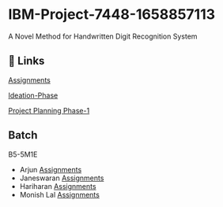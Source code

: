 # IBM-Project-7448-1658857113
A Novel Method for Handwritten Digit Recognition System
## 🔗 Links


[Assignments](https://github.com/IBM-EPBL/IBM-Project-7448-1658857113/tree/main/Assignments)

[Ideation-Phase](https://github.com/IBM-EPBL/IBM-Project-7448-1658857113/tree/main/Ideation-Phase)

[Project Planning Phase-1](https://github.com/IBM-EPBL/IBM-Project-7448-1658857113/tree/main/Project-Design%20%26%20Planning/Project%20Design%20Phase-1)
## Batch

B5-5M1E

- Arjun      [Assignments](https://github.com/IBM-EPBL/IBM-Project-7448-1658857113/tree/main/Assignments/Arjun)
- Janeswaran      [Assignments](https://github.com/IBM-EPBL/IBM-Project-7448-1658857113/tree/main/Assignments/Janeswaran)
- Hariharan       [Assignments](https://github.com/IBM-EPBL/IBM-Project-7448-1658857113/tree/main/Assignments/Harirharan)
- Monish Lal     [Assignments](https://github.com/IBM-EPBL/IBM-Project-7448-1658857113/tree/main/Assignments/Monish%20Lal)
